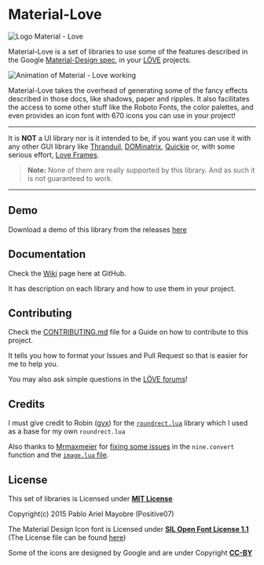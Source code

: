 # Material-Love
![Logo Material - Love](https://github.com/Positive07/material-love/blob/master/images/logo.png)

Material-Love is a set of libraries to use some of the features described in the Google [Material-Design spec][1], in your [LÖVE][2] projects.

![Animation of Material - Love working](https://github.com/Positive07/material-love/blob/master/images/master.gif)

Material-Love takes the overhead of generating some of the fancy effects described in those docs, like shadows, paper and ripples. It also facilitates the access to some other stuff like the Roboto Fonts, the color palettes, and even provides an icon font with 670 icons you can use in your project!

***

It is **NOT** a UI library nor is it intended to be, if you want you can use it with any other GUI library like [Thranduil][3], [DOMinatrix][4], [Quickie][5] or, with some serious effort, [Love Frames][6].

> **Note:** None of them are really supported by this library. And as such it is not guaranteed to work.

***

## Demo

Download a demo of this library from the releases [here](https://github.com/Positive07/material-love/releases/tag/demo)

## Documentation

Check the [Wiki][10] page here at GitHub.

It has description on each library and how to use them in your project.

## Contributing

Check the [CONTRIBUTING.md][14] file for a Guide on how to contribute to this project.

It tells you how to format your Issues and Pull Request so that is easier for me to help you.

You may also ask simple questions in the [LÖVE forums][15]!

## Credits

I must give credit to Robin ([gvx][8]) for the [`roundrect.lua`][13] library which I used as a base for my own `roundrect.lua`

Also thanks to [Mrmaxmeier][11] for [fixing some issues][12] in the `nine.convert` function and the [`image.lua` file][16].

## License

This set of libraries is Licensed under **[MIT License][9]**

Copyright(c) 2015 Pablo Ariel Mayobre (Positive07)

The Material Design Icon font is Licensed under **[SIL Open Font License 1.1][17]** (The License file can be found [here][19])

Some of the icons are designed by Google and are under Copyright **[CC-BY][18]**

[1]:https://www.google.com/design/spec/
[2]:https://www.love2d.org
[3]:https://www.github.com/adonaac/thranduil
[4]:https://www.github.com/excessive/DOMinatrix
[5]:https://www.github.com/vrld/Quickie
[6]:https://www.github.com/KennyShields/LoveFrames
[7]:http://www.lua.org/pil
[8]:https://www.github.com/gvx
[9]:https://www.github.com/Positive07/material-love/tree/master/LICENSE
[10]:https://www.github.com/Positive07/material-love/wiki
[11]:https://www.github.com/Mrmaxmeier
[12]:https://www.github.com/Positive07/material-love/pull/3
[13]:https://gist.github.com/gvx/9072860
[14]:https://www.github.com/Positive07/material-love/tree/master/CONTRIBUTING.md
[15]:https://www.love2d.org/forums/
[16]:https://github.com/Positive07/material-love/blob/d119314500b36b9d965199f065d64008b38884da/libs/image.lua
[17]:https://github.com/Templarian/MaterialDesign/blob/master/license.txt
[18]:https://github.com/google/material-design-icons/blob/master/LICENSE
[19]:https://github.com/Positive07/material-love/blob/master/assets/icons.license.txt